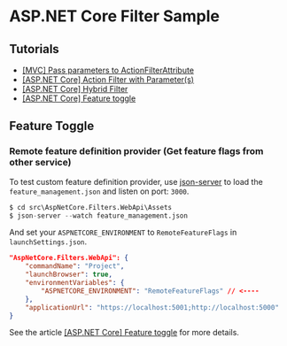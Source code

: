# ASP.NET Core Filter Sample

## Tutorials

- [[MVC] Pass parameters to ActionFilterAttribute](https://karatejb.blogspot.com/2017/09/mvc-pass-parameters-to.html)
- [[ASP.NET Core] Action Filter with Parameter(s)](https://karatejb.blogspot.com/2019/07/aspnet-core-action-filter-with.html)
- [[ASP.NET Core] Hybrid Filter](https://karatejb.blogspot.com/2019/07/aspnet-core-hybrid-filter.html)
- [[ASP.NET Core] Feature toggle](https://karatejb.blogspot.com/2020/12/aspnet-core-feature-toggle.html)



## Feature Toggle

### Remote feature definition provider (Get feature flags from other service)

To test custom feature definition provider, use [json-server](https://github.com/typicode/json-server) to load the `feature_management.json` and listen on port: `3000`.

```s
$ cd src\AspNetCore.Filters.WebApi\Assets
$ json-server --watch feature_management.json
```

And set your `ASPNETCORE_ENVIRONMENT` to `RemoteFeatureFlags` in `launchSettings.json`.

```json
"AspNetCore.Filters.WebApi": {
    "commandName": "Project",
    "launchBrowser": true,
    "environmentVariables": {
        "ASPNETCORE_ENVIRONMENT": "RemoteFeatureFlags" // <----
    },
    "applicationUrl": "https://localhost:5001;http://localhost:5000"
}
```

See the article [[ASP.NET Core] Feature toggle](https://karatejb.blogspot.com/2020/12/aspnet-core-feature-toggle.html) for more details.




